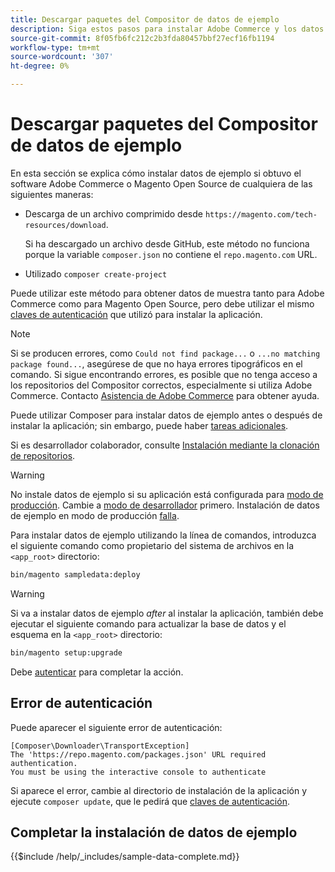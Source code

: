 ```yaml
---
title: Descargar paquetes del Compositor de datos de ejemplo
description: Siga estos pasos para instalar Adobe Commerce y los datos de ejemplo del Magento Open Source mediante el Administrador de paquetes PHP del Compositor.
source-git-commit: 8f05fb6fc212c2b3fda80457bbf27ecf16fb1194
workflow-type: tm+mt
source-wordcount: '307'
ht-degree: 0%

---
```



# Descargar paquetes del Compositor de datos de ejemplo

En esta sección se explica cómo instalar datos de ejemplo si obtuvo el software Adobe Commerce o Magento Open Source de cualquiera de las siguientes maneras:

* Descarga de un archivo comprimido desde `https://magento.com/tech-resources/download`.

   Si ha descargado un archivo desde GitHub, este método no funciona porque la variable `composer.json` no contiene el `repo.magento.com` URL.

* Utilizado `composer create-project`

Puede utilizar este método para obtener datos de muestra tanto para Adobe Commerce como para Magento Open Source, pero debe utilizar el mismo [claves de autenticación](../prerequisites/authentication-keys.md) que utilizó para instalar la aplicación.

>[!NOTE]
>
>Si se producen errores, como `Could not find package...` o `...no matching package found...`, asegúrese de que no haya errores tipográficos en el comando. Si sigue encontrando errores, es posible que no tenga acceso a los repositorios del Compositor correctos, especialmente si utiliza Adobe Commerce. Contacto [Asistencia de Adobe Commerce](https://support.magento.com/hc/en-us) para obtener ayuda.

Puede utilizar Composer para instalar datos de ejemplo antes o después de instalar la aplicación; sin embargo, puede haber [tareas adicionales](remove-or-update.md).

Si es desarrollador colaborador, consulte [Instalación mediante la clonación de repositorios](git-repositories.md).

>[!WARNING]
>
>No instale datos de ejemplo si su aplicación está configurada para [modo de producción](../../configuration/bootstrap/application-modes.md#production-mode). Cambie a [modo de desarrollador](../../configuration/bootstrap/application-modes.md#developer-mode) primero. Instalación de datos de ejemplo en modo de producción [falla](https://support.magento.com/hc/en-us/articles/360033824571#symptom-production-mode-trouble-samp-prod-).

Para instalar datos de ejemplo utilizando la línea de comandos, introduzca el siguiente comando como propietario del sistema de archivos en la `<app_root>` directorio:

```bash
bin/magento sampledata:deploy
```

>[!WARNING]
>
>Si va a instalar datos de ejemplo _after_ al instalar la aplicación, también debe ejecutar el siguiente comando para actualizar la base de datos y el esquema en la `<app_root>` directorio:

```bash
bin/magento setup:upgrade
```

Debe [autenticar](../prerequisites/authentication-keys.md) para completar la acción.

## Error de autenticación

Puede aparecer el siguiente error de autenticación:

```terminal
[Composer\Downloader\TransportException]
The 'https://repo.magento.com/packages.json' URL required authentication.
You must be using the interactive console to authenticate
```

Si aparece el error, cambie al directorio de instalación de la aplicación y ejecute `composer update`, que le pedirá que [claves de autenticación](../prerequisites/authentication-keys.md).

## Completar la instalación de datos de ejemplo

{{$include /help/_includes/sample-data-complete.md}}
